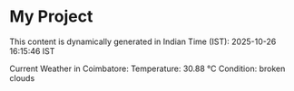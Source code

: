 # My Project

This content is dynamically generated in Indian Time (IST): 2025-10-26 16:15:46 IST


Current Weather in Coimbatore:
Temperature: 30.88 °C
Condition: broken clouds
